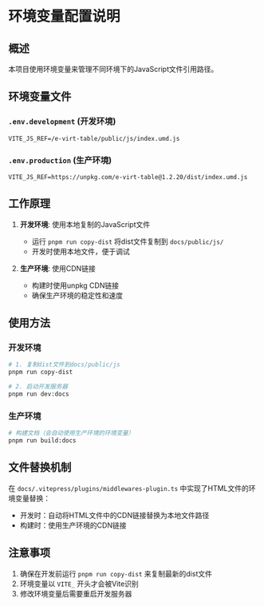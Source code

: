 # 环境变量配置说明

## 概述

本项目使用环境变量来管理不同环境下的JavaScript文件引用路径。

## 环境变量文件

### `.env.development` (开发环境)
```
VITE_JS_REF=/e-virt-table/public/js/index.umd.js
```

### `.env.production` (生产环境)
```
VITE_JS_REF=https://unpkg.com/e-virt-table@1.2.20/dist/index.umd.js
```

## 工作原理

1. **开发环境**: 使用本地复制的JavaScript文件
   - 运行 `pnpm run copy-dist` 将dist文件复制到 `docs/public/js/`
   - 开发时使用本地文件，便于调试

2. **生产环境**: 使用CDN链接
   - 构建时使用unpkg CDN链接
   - 确保生产环境的稳定性和速度

## 使用方法

### 开发环境
```bash
# 1. 复制dist文件到docs/public/js
pnpm run copy-dist

# 2. 启动开发服务器
pnpm run dev:docs
```

### 生产环境
```bash
# 构建文档（会自动使用生产环境的环境变量）
pnpm run build:docs
```

## 文件替换机制

在 `docs/.vitepress/plugins/middlewares-plugin.ts` 中实现了HTML文件的环境变量替换：

- 开发时：自动将HTML文件中的CDN链接替换为本地文件路径
- 构建时：使用生产环境的CDN链接

## 注意事项

1. 确保在开发前运行 `pnpm run copy-dist` 来复制最新的dist文件
2. 环境变量以 `VITE_` 开头才会被Vite识别
3. 修改环境变量后需要重启开发服务器 